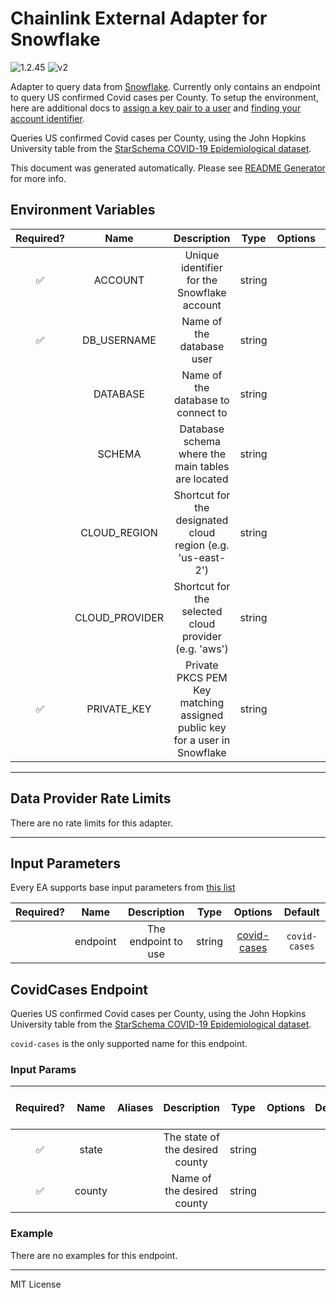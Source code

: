 # Chainlink External Adapter for Snowflake

![1.2.45](https://img.shields.io/github/package-json/v/smartcontractkit/external-adapters-js?filename=packages/sources/snowflake/package.json) ![v2](https://img.shields.io/badge/framework%20version-v2-blueviolet)

Adapter to query data from [Snowflake](https://www.snowflake.com/). Currently only contains an endpoint to query US confirmed Covid cases per County.
To setup the environment, here are additional docs to [assign a key pair to a user](https://docs.snowflake.com/en/developer-guide/sql-api/guide.html#using-key-pair-authentication) and [finding your account identifier](https://docs.snowflake.com/en/user-guide/admin-account-identifier.html).

Queries US confirmed Covid cases per County, using the John Hopkins University table from the [StarSchema COVID-19 Epidemiological dataset](https://www.snowflake.com/datasets/starschema-covid-19-epidemiological-data/).

This document was generated automatically. Please see [README Generator](../../scripts#readme-generator) for more info.

## Environment Variables

| Required? |      Name      |                                Description                                |  Type  | Options |          Default           |
| :-------: | :------------: | :-----------------------------------------------------------------------: | :----: | :-----: | :------------------------: |
|    ✅     |    ACCOUNT     |                Unique identifier for the Snowflake account                | string |         |                            |
|    ✅     |  DB_USERNAME   |                         Name of the database user                         | string |         |                            |
|           |    DATABASE    |                    Name of the database to connect to                     | string |         | `COVID19_BY_STARSCHEMA_DM` |
|           |     SCHEMA     |             Database schema where the main tables are located             | string |         |          `PUBLIC`          |
|           |  CLOUD_REGION  |        Shortcut for the designated cloud region (e.g. 'us-east-2')        | string |         |                            |
|           | CLOUD_PROVIDER |           Shortcut for the selected cloud provider (e.g. 'aws')           | string |         |                            |
|    ✅     |  PRIVATE_KEY   | Private PKCS PEM Key matching assigned public key for a user in Snowflake | string |         |                            |

---

## Data Provider Rate Limits

There are no rate limits for this adapter.

---

## Input Parameters

Every EA supports base input parameters from [this list](../../core/bootstrap#base-input-parameters)

| Required? |   Name   |     Description     |  Type  |               Options               |    Default    |
| :-------: | :------: | :-----------------: | :----: | :---------------------------------: | :-----------: |
|           | endpoint | The endpoint to use | string | [covid-cases](#covidcases-endpoint) | `covid-cases` |

## CovidCases Endpoint

Queries US confirmed Covid cases per County, using the John Hopkins University table from the [StarSchema COVID-19 Epidemiological dataset](https://www.snowflake.com/datasets/starschema-covid-19-epidemiological-data/).

`covid-cases` is the only supported name for this endpoint.

### Input Params

| Required? |  Name  | Aliases |           Description           |  Type  | Options | Default | Depends On | Not Valid With |
| :-------: | :----: | :-----: | :-----------------------------: | :----: | :-----: | :-----: | :--------: | :------------: |
|    ✅     | state  |         | The state of the desired county | string |         |         |            |                |
|    ✅     | county |         |   Name of the desired county    | string |         |         |            |                |

### Example

There are no examples for this endpoint.

---

MIT License
